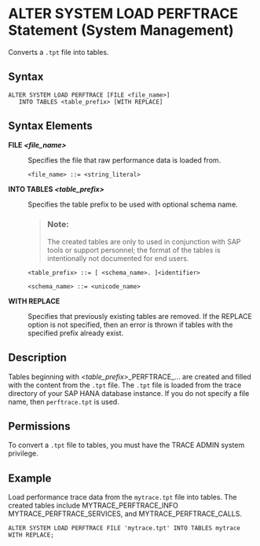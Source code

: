 <!-- loio20d170777519101493f4be280b8d0b45 -->

# ALTER SYSTEM LOAD PERFTRACE Statement \(System Management\)

Converts a `.tpt` file into tables.



<a name="loio20d170777519101493f4be280b8d0b45__sql_alter_system_load_perftrace_1sql_alter_system_load_perftrace_syntax"/>

## Syntax

```
ALTER SYSTEM LOAD PERFTRACE [FILE <file_name>]
   INTO TABLES <table_prefix> [WITH REPLACE]
```



<a name="loio20d170777519101493f4be280b8d0b45__sql_alter_system_load_perftrace_1sql_alter_system_load_perftrace_syntax_elements"/>

## Syntax Elements


<dl>
<dt><b>

FILE *<file\_name\>*

</b></dt>
<dd>

Specifies the file that raw performance data is loaded from.

```
<file_name> ::= <string_literal>
```



</dd><dt><b>

INTO TABLES *<table\_prefix\>*

</b></dt>
<dd>

Specifies the table prefix to be used with optional schema name.

> ### Note:  
> The created tables are only to used in conjunction with SAP tools or support personnel; the format of the tables is intentionally not documented for end users.

```
<table_prefix> ::= [ <schema_name>. ]<identifier>
 
<schema_name> ::= <unicode_name>
```



</dd><dt><b>

WITH REPLACE

</b></dt>
<dd>

Specifies that previously existing tables are removed. If the REPLACE option is not specified, then an error is thrown if tables with the specified prefix already exist.



</dd>
</dl>



<a name="loio20d170777519101493f4be280b8d0b45__sql_alter_system_load_perftrace_1sql_alter_system_load_perftrace_description"/>

## Description

Tables beginning with *<table\_prefix\>*\_PERFTRACE\_... are created and filled with the content from the `.tpt` file. The `.tpt` file is loaded from the trace directory of your SAP HANA database instance. If you do not specify a file name, then `perftrace.tpt` is used.



<a name="loio20d170777519101493f4be280b8d0b45__section_ytd_24r_xrb"/>

## Permissions

To convert a `.tpt` file to tables, you must have the TRACE ADMIN system privilege.



<a name="loio20d170777519101493f4be280b8d0b45__sql_alter_system_load_perftrace_1sql_alter_system_load_perftrace_example"/>

## Example

Load performance trace data from the `mytrace.tpt` file into tables. The created tables include MYTRACE\_PERFTRACE\_INFO MYTRACE\_PERFTRACE\_SERVICES, and MYTRACE\_PERFTRACE\_CALLS.

```
ALTER SYSTEM LOAD PERFTRACE FILE 'mytrace.tpt' INTO TABLES mytrace WITH REPLACE;
```

